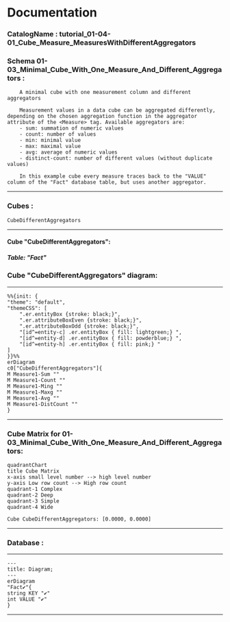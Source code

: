 # Documentation
### CatalogName : tutorial_01-04-01_Cube_Measure_MeasuresWithDifferentAggregators
### Schema 01-03_Minimal_Cube_With_One_Measure_And_Different_Aggregators : 

		
		A minimal cube with one measurement column and different aggregators
		
		Measurement values in a data cube can be aggregated differently, depending on the chosen aggregation function in the aggregator attribute of the <Measure> tag. Available aggregators are:
		- sum: summation of numeric values
		- count: number of values
		- min: minimal value
		- max: maximal value
		- avg: average of numeric values
		- distinct-count: number of different values (without duplicate values)
		
		In this example cube every measure traces back to the "VALUE" column of the "Fact" database table, but uses another aggregator. 
		
  
---
### Cubes :

    CubeDifferentAggregators

---
#### Cube "CubeDifferentAggregators":

    

##### Table: "Fact"

### Cube "CubeDifferentAggregators" diagram:

---

```mermaid
%%{init: {
"theme": "default",
"themeCSS": [
    ".er.entityBox {stroke: black;}",
    ".er.attributeBoxEven {stroke: black;}",
    ".er.attributeBoxOdd {stroke: black;}",
    "[id^=entity-c] .er.entityBox { fill: lightgreen;} ",
    "[id^=entity-d] .er.entityBox { fill: powderblue;} ",
    "[id^=entity-h] .er.entityBox { fill: pink;} "
]
}}%%
erDiagram
c0["CubeDifferentAggregators"]{
M Measure1-Sum ""
M Measure1-Count ""
M Measure1-Ming ""
M Measure1-Maxg ""
M Measure1-Avg ""
M Measure1-DistCount ""
}
```
---
### Cube Matrix for 01-03_Minimal_Cube_With_One_Measure_And_Different_Aggregators:
```mermaid
quadrantChart
title Cube Matrix
x-axis small level number --> high level number
y-axis Low row count --> High row count
quadrant-1 Complex
quadrant-2 Deep
quadrant-3 Simple
quadrant-4 Wide

Cube CubeDifferentAggregators: [0.0000, 0.0000]
```
---
### Database :
---
```mermaid
---
title: Diagram;
---
erDiagram
"Fact✔"{
string KEY "✔"
int VALUE "✔"
}

```
---
